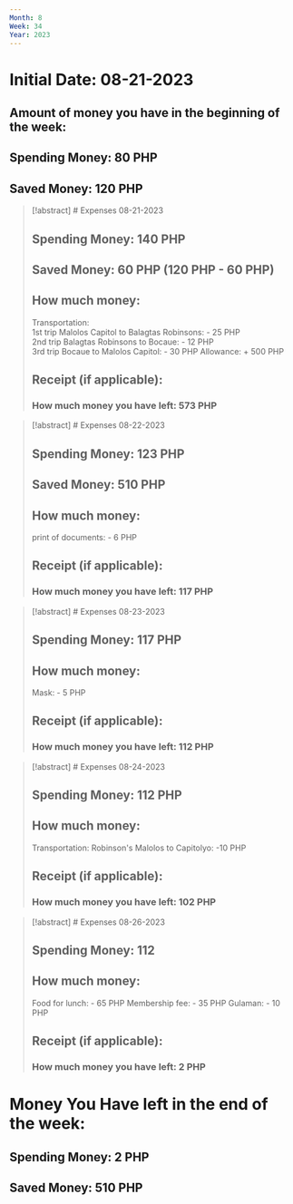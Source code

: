 ```yaml
---
Month: 8
Week: 34
Year: 2023
---
```

# Initial Date: 08-21-2023
## Amount of money you have in the beginning of the week:
## Spending Money: 80 PHP
## Saved Money: 120 PHP

>[!abstract] # Expenses 08-21-2023
>## Spending Money: 140 PHP
>## Saved Money: 60 PHP (120 PHP - 60 PHP)
>## How much money:
>Transportation:  
>1st trip Malolos Capitol to Balagtas Robinsons: - 25 PHP  
>2nd trip Balagtas Robinsons to Bocaue: - 12 PHP  
>3rd trip Bocaue to Malolos Capitol: - 30 PHP
>Allowance: + 500 PHP
>
>## Receipt (if applicable):
>### How much money you have left: 573 PHP

>[!abstract] # Expenses 08-22-2023
>## Spending Money: 123 PHP
>## Saved Money: 510 PHP
>## How much money:
>print of documents: - 6 PHP
>## Receipt (if applicable):
>### How much money you have left: 117 PHP

>[!abstract] # Expenses 08-23-2023
>## Spending Money: 117 PHP
>## How much money: 
>Mask: - 5 PHP
>## Receipt (if applicable):
>### How much money you have left: 112 PHP 


>[!abstract] # Expenses 08-24-2023
>## Spending Money: 112 PHP
>## How much money:
>Transportation:
>Robinson's Malolos to Capitolyo: -10 PHP
>## Receipt (if applicable):
>### How much money you have left: 102 PHP


>[!abstract] # Expenses 08-26-2023
>## Spending Money: 112
>## How much money: 
>Food for lunch: - 65 PHP
>Membership fee: - 35 PHP
>Gulaman: - 10 PHP
>## Receipt (if applicable):
>### How much money you have left: 2 PHP


# Money You Have left in the end of the week: 
## Spending Money: 2 PHP
## Saved Money:  510 PHP